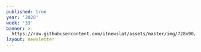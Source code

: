 ```yaml
---
published: true
year: '2020'
week: '33'
banner: >-
  https://raw.githubusercontent.com/itnewslat/assets/master/img/728x90/Banner-Resumen.jpg
layout: newsletter
---
```

